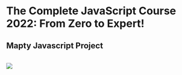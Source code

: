 # The Complete JavaScript Course 2022: From Zero to Expert!

## Mapty Javascript Project

<br><img src="imgs/project-screenshot.png" />
